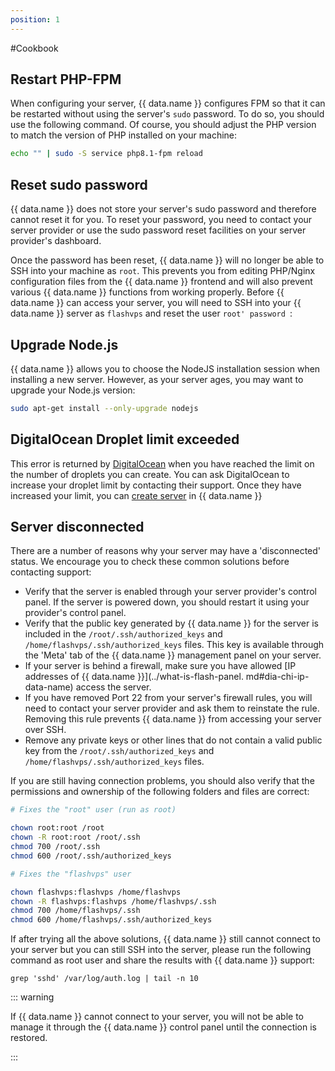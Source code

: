 ```yaml
---
position: 1
---
```


<script setup>
import { data } from '../../.vitepress/config.data.ts'
</script>

#Cookbook

## Restart PHP-FPM

When configuring your server, {{ data.name }} configures FPM so that it can be restarted without using the server's `sudo` password. To do so, you should use the following command. Of course, you should adjust the PHP version to match the version of PHP installed on your machine:

```bash
echo "" | sudo -S service php8.1-fpm reload
```

## Reset sudo password

{{ data.name }} does not store your server's sudo password and therefore cannot reset it for you. To reset your password, you need to contact your server provider or use the sudo password reset facilities on your server provider's dashboard.

Once the password has been reset, {{ data.name }} will no longer be able to SSH into your machine as `root`. This prevents you from editing PHP/Nginx configuration files from the {{ data.name }} frontend and will also prevent various {{ data.name }} functions from working properly. Before {{ data.name }} can access your server, you will need to SSH into your {{ data.name }} server as `flashvps` and reset the user `root' password `:

## Upgrade Node.js

{{ data.name }} allows you to choose the NodeJS installation session when installing a new server. However, as your server ages, you may want to upgrade your Node.js version:

```bash
sudo apt-get install --only-upgrade nodejs
```

## DigitalOcean Droplet limit exceeded

This error is returned by [DigitalOcean](https://digitalocean.com/) when you have reached the limit on the number of droplets you can create. You can ask DigitalOcean to increase your droplet limit by contacting their support. Once they have increased your limit, you can [create server](../connect/connect-server.md) in {{ data.name }}

## Server disconnected

There are a number of reasons why your server may have a 'disconnected' status. We encourage you to check these common solutions before contacting support:

-   Verify that the server is enabled through your server provider's control panel. If the server is powered down, you should restart it using your provider's control panel.
-   Verify that the public key generated by {{ data.name }} for the server is included in the `/root/.ssh/authorized_keys` and `/home/flashvps/.ssh/authorized_keys` files. This key is available through the 'Meta' tab of the {{ data.name }} management panel on your server.
-   If your server is behind a firewall, make sure you have allowed [IP addresses of {{ data.name }}](../what-is-flash-panel. md#dia-chi-ip-data-name) access the server.
-   If you have removed Port 22 from your server's firewall rules, you will need to contact your server provider and ask them to reinstate the rule. Removing this rule prevents {{ data.name }} from accessing your server over SSH.
-   Remove any private keys or other lines that do not contain a valid public key from the `/root/.ssh/authorized_keys` and `/home/flashvps/.ssh/authorized_keys` files.

If you are still having connection problems, you should also verify that the permissions and ownership of the following folders and files are correct:

```bash
# Fixes the "root" user (run as root)

chown root:root /root
chown -R root:root /root/.ssh
chmod 700 /root/.ssh
chmod 600 /root/.ssh/authorized_keys

# Fixes the "flashvps" user

chown flashvps:flashvps /home/flashvps
chown -R flashvps:flashvps /home/flashvps/.ssh
chmod 700 /home/flashvps/.ssh
chmod 600 /home/flashvps/.ssh/authorized_keys
```

If after trying all the above solutions, {{ data.name }} still cannot connect to your server but you can still SSH into the server, please run the following command as root user and share the results with {{ data.name }} support:

`grep 'sshd' /var/log/auth.log | tail -n 10`

::: warning

If {{ data.name }} cannot connect to your server, you will not be able to manage it through the {{ data.name }} control panel until the connection is restored.

:::
